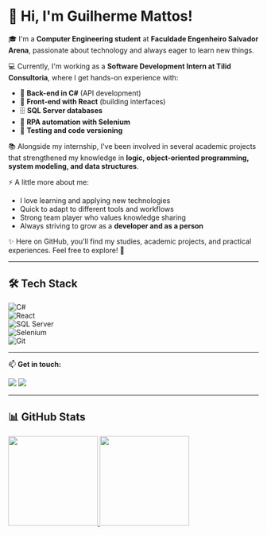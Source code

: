 # 👋 Hi, I'm Guilherme Mattos!  

🎓 I'm a **Computer Engineering student** at **Faculdade Engenheiro Salvador Arena**, passionate about technology and always eager to learn new things.  

💻 Currently, I'm working as a **Software Development Intern at Tilid Consultoria**, where I get hands-on experience with:  
- 🚀 **Back-end in C#** (API development)  
- 🎨 **Front-end with React** (building interfaces)  
- 🗄️ **SQL Server databases**  
- 🤖 **RPA automation with Selenium**  
- 🧪 **Testing and code versioning**  

📚 Alongside my internship, I've been involved in several academic projects that strengthened my knowledge in **logic, object-oriented programming, system modeling, and data structures**.  

⚡ A little more about me:  
- I love learning and applying new technologies  
- Quick to adapt to different tools and workflows  
- Strong team player who values knowledge sharing  
- Always striving to grow as a **developer and as a person**

✨ Here on GitHub, you'll find my studies, academic projects, and practical experiences. Feel free to explore! 🚀  

---

## 🛠 Tech Stack  

![C#](https://img.shields.io/badge/C%23-239120?style=flat&logo=c-sharp&logoColor=white)  
![React](https://img.shields.io/badge/React-20232A?style=flat&logo=react&logoColor=61DAFB)  
![SQL Server](https://img.shields.io/badge/SQL%20Server-CC2927?style=flat&logo=microsoftsqlserver&logoColor=white)  
![Selenium](https://img.shields.io/badge/Selenium-43B02A?style=flat&logo=selenium&logoColor=white)  
![Git](https://img.shields.io/badge/Git-F05032?style=flat&logo=git&logoColor=white)  

---

📫 **Get in touch:**

<div>
<a href="mailto:guilherme.domattos@gmail.com" target="_blank"><img loading="lazy" src="https://img.shields.io/badge/Gmail-D14836?style=for-the-badge&logo=gmail&logoColor=white"></a>
<a href="https://www.linkedin.com/in/guilherme-mattos" target="_blank"><img loading="lazy" src="https://img.shields.io/badge/-LinkedIn-%230077B5?style=for-the-badge&logo=linkedin&logoColor=white"></a>   
</div>  

---

## 📊 GitHub Stats  

<div>
<a href="https://github.com/guilhermeomattos">
<img loading="lazy" height="180em" src="https://github-readme-stats.vercel.app/api/top-langs/?username=guilhermeomattos&layout=compact&langs_count=7&theme=dracula"/>
<img loading="lazy" height="180em" src="https://github-readme-stats.vercel.app/api?username=guilhermeomattos&show_icons=true&theme=dracula&include_all_commits=true&count_private=true"/>
</div>  

